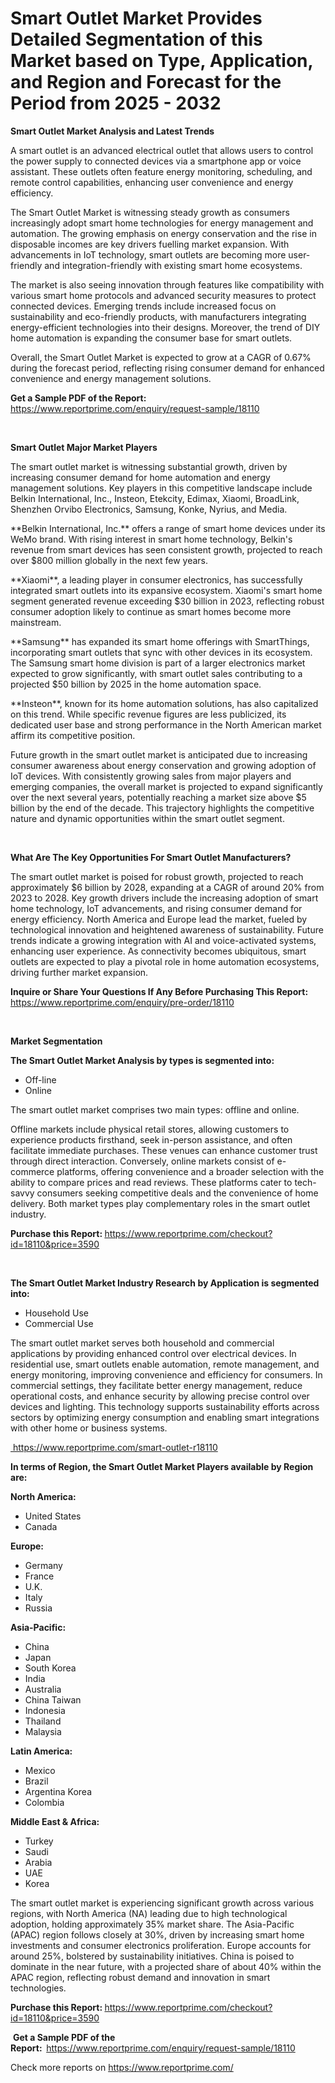 <p><h1>Smart Outlet Market Provides Detailed Segmentation of this Market based on Type, Application, and Region and Forecast for the Period from 2025 - 2032</h1></p><p><strong>Smart Outlet Market Analysis and Latest Trends</strong></p>
<p><p>A smart outlet is an advanced electrical outlet that allows users to control the power supply to connected devices via a smartphone app or voice assistant. These outlets often feature energy monitoring, scheduling, and remote control capabilities, enhancing user convenience and energy efficiency. </p><p>The Smart Outlet Market is witnessing steady growth as consumers increasingly adopt smart home technologies for energy management and automation. The growing emphasis on energy conservation and the rise in disposable incomes are key drivers fuelling market expansion. With advancements in IoT technology, smart outlets are becoming more user-friendly and integration-friendly with existing smart home ecosystems. </p><p>The market is also seeing innovation through features like compatibility with various smart home protocols and advanced security measures to protect connected devices. Emerging trends include increased focus on sustainability and eco-friendly products, with manufacturers integrating energy-efficient technologies into their designs. Moreover, the trend of DIY home automation is expanding the consumer base for smart outlets. </p><p>Overall, the Smart Outlet Market is expected to grow at a CAGR of 0.67% during the forecast period, reflecting rising consumer demand for enhanced convenience and energy management solutions.</p></p>
<p><strong>Get a Sample PDF of the Report:&nbsp;</strong> <a href="https://www.reportprime.com/enquiry/request-sample/18110?utm_campaign=3002&utm_medium=2&utm_source=Github&utm_content=ia&utm_term=18032025&utm_id=smart-outlet">https://www.reportprime.com/enquiry/request-sample/18110</a></p>
<p>&nbsp;</p>
<p><strong>Smart Outlet Major Market Players</strong></p>
<p><p>The smart outlet market is witnessing substantial growth, driven by increasing consumer demand for home automation and energy management solutions. Key players in this competitive landscape include Belkin International, Inc., Insteon, Etekcity, Edimax, Xiaomi, BroadLink, Shenzhen Orvibo Electronics, Samsung, Konke, Nyrius, and Media.</p><p>**Belkin International, Inc.** offers a range of smart home devices under its WeMo brand. With rising interest in smart home technology, Belkin's revenue from smart devices has seen consistent growth, projected to reach over $800 million globally in the next few years.</p><p>**Xiaomi**, a leading player in consumer electronics, has successfully integrated smart outlets into its expansive ecosystem. Xiaomi's smart home segment generated revenue exceeding $30 billion in 2023, reflecting robust consumer adoption likely to continue as smart homes become more mainstream.</p><p>**Samsung** has expanded its smart home offerings with SmartThings, incorporating smart outlets that sync with other devices in its ecosystem. The Samsung smart home division is part of a larger electronics market expected to grow significantly, with smart outlet sales contributing to a projected $50 billion by 2025 in the home automation space.</p><p>**Insteon**, known for its home automation solutions, has also capitalized on this trend. While specific revenue figures are less publicized, its dedicated user base and strong performance in the North American market affirm its competitive position.</p><p>Future growth in the smart outlet market is anticipated due to increasing consumer awareness about energy conservation and growing adoption of IoT devices. With consistently growing sales from major players and emerging companies, the overall market is projected to expand significantly over the next several years, potentially reaching a market size above $5 billion by the end of the decade. This trajectory highlights the competitive nature and dynamic opportunities within the smart outlet segment.</p></p>
<p>&nbsp;</p>
<p><strong>What Are The Key Opportunities For Smart Outlet Manufacturers?</strong></p>
<p><p>The smart outlet market is poised for robust growth, projected to reach approximately $6 billion by 2028, expanding at a CAGR of around 20% from 2023 to 2028. Key growth drivers include the increasing adoption of smart home technology, IoT advancements, and rising consumer demand for energy efficiency. North America and Europe lead the market, fueled by technological innovation and heightened awareness of sustainability. Future trends indicate a growing integration with AI and voice-activated systems, enhancing user experience. As connectivity becomes ubiquitous, smart outlets are expected to play a pivotal role in home automation ecosystems, driving further market expansion.</p></p>
<p><strong>Inquire or Share Your Questions If Any Before Purchasing This Report:</strong> <a href="https://www.reportprime.com/enquiry/pre-order/18110?utm_campaign=3002&utm_medium=2&utm_source=Github&utm_content=ia&utm_term=18032025&utm_id=smart-outlet">https://www.reportprime.com/enquiry/pre-order/18110</a></p>
<p>&nbsp;</p>
<p><strong>Market Segmentation</strong></p>
<p><strong>The Smart Outlet Market Analysis by types is segmented into:</strong></p>
<p><ul><li>Off-line</li><li>Online</li></ul></p>
<p><p>The smart outlet market comprises two main types: offline and online. </p><p>Offline markets include physical retail stores, allowing customers to experience products firsthand, seek in-person assistance, and often facilitate immediate purchases. These venues can enhance customer trust through direct interaction. Conversely, online markets consist of e-commerce platforms, offering convenience and a broader selection with the ability to compare prices and read reviews. These platforms cater to tech-savvy consumers seeking competitive deals and the convenience of home delivery. Both market types play complementary roles in the smart outlet industry.</p></p>
<p><strong>Purchase this Report:&nbsp;</strong><a href="https://www.reportprime.com/checkout?id=18110&price=3590&utm_campaign=3002&utm_medium=2&utm_source=Github&utm_content=ia&utm_term=18032025&utm_id=smart-outlet">https://www.reportprime.com/checkout?id=18110&price=3590</a></p>
<p>&nbsp;</p>
<p><strong>The Smart Outlet Market Industry Research by Application is segmented into:</strong></p>
<p><ul><li>Household Use</li><li>Commercial Use</li></ul></p>
<p><p>The smart outlet market serves both household and commercial applications by providing enhanced control over electrical devices. In residential use, smart outlets enable automation, remote management, and energy monitoring, improving convenience and efficiency for consumers. In commercial settings, they facilitate better energy management, reduce operational costs, and enhance security by allowing precise control over devices and lighting. This technology supports sustainability efforts across sectors by optimizing energy consumption and enabling smart integrations with other home or business systems.</p></p>
<p><a href="https://www.reportprime.com/smart-outlet-r18110?utm_campaign=3002&utm_medium=2&utm_source=Github&utm_content=ia&utm_term=18032025&utm_id=smart-outlet">&nbsp;https://www.reportprime.com/smart-outlet-r18110</a></p>
<p><strong>In terms of Region, the Smart Outlet Market Players available by Region are:</strong></p>
<p>
    <p> <strong> North America: </strong>
        <ul>
            <li>United States</li>
            <li>Canada</li>
        </ul>
        </p> 
    <p> <strong> Europe: </strong>
        <ul>
            <li>Germany</li>
            <li>France</li>
            <li>U.K.</li>
            <li>Italy</li>
            <li>Russia</li>
        </ul>
        </p> 
    <p> <strong> Asia-Pacific: </strong>
        <ul>
            <li>China</li>
            <li>Japan</li>
            <li>South Korea</li>
            <li>India</li>
            <li>Australia</li>
            <li>China Taiwan</li>
            <li>Indonesia</li>
            <li>Thailand</li>
            <li>Malaysia</li>
        </ul>
        </p> 
    <p> <strong> Latin America: </strong>
        <ul>
            <li>Mexico</li>
            <li>Brazil</li>
            <li>Argentina Korea</li>
            <li>Colombia</li>
        </ul>
        </p> 
    <p> <strong> Middle East & Africa: </strong>
        <ul>
            <li>Turkey</li>
            <li>Saudi</li>
            <li>Arabia</li>
            <li>UAE</li>
            <li>Korea</li>
        </ul>
    </p>
    </p>
<p><p>The smart outlet market is experiencing significant growth across various regions, with North America (NA) leading due to high technological adoption, holding approximately 35% market share. The Asia-Pacific (APAC) region follows closely at 30%, driven by increasing smart home investments and consumer electronics proliferation. Europe accounts for around 25%, bolstered by sustainability initiatives. China is poised to dominate in the near future, with a projected share of about 40% within the APAC region, reflecting robust demand and innovation in smart technologies.</p></p>
<p><strong>Purchase this Report: </strong><a href="https://www.reportprime.com/checkout?id=18110&price=3590&utm_campaign=3002&utm_medium=2&utm_source=Github&utm_content=ia&utm_term=18032025&utm_id=smart-outlet">https://www.reportprime.com/checkout?id=18110&price=3590</a></p>
<p>&nbsp;<strong>Get a Sample PDF of the Report:&nbsp;&nbsp;</strong><a href="https://www.reportprime.com/enquiry/request-sample/18110?utm_campaign=3002&utm_medium=2&utm_source=Github&utm_content=ia&utm_term=18032025&utm_id=smart-outlet">https://www.reportprime.com/enquiry/request-sample/18110</a></p>
<p><strong></strong></p>
<p>Check more reports on <a href="https://www.reportprime.com/?utm_campaign=3002&utm_medium=2&utm_source=Github&utm_content=ia&utm_term=18032025&utm_id=smart-outlet">https://www.reportprime.com/</a></p>